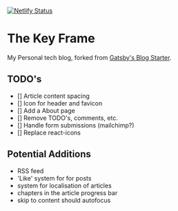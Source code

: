 [![Netlify Status](https://api.netlify.com/api/v1/badges/fa20d50a-d2a8-4938-8ca6-855a04c3f0e6/deploy-status)](https://app.netlify.com/sites/thekeyframe/deploys)

# The Key Frame

My Personal tech blog, forked from [Gatsby's Blog Starter](https://www.gatsbyjs.com/starters/gatsbyjs/gatsby-starter-blog).

## TODO's

- [] Article content spacing
- [] Icon for header and favicon
- [] Add a About page
- [] Remove TODO's, comments, etc.
- [] Handle form submissions (mailchimp?)
- [] Replace react-icons

## Potential Additions

- RSS feed
- 'Like' system for for posts
- system for localisation of articles
- chapters in the article progress bar
- skip to content should autofocus
